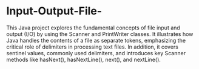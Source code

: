 # Input-Output-File-

This Java project explores the fundamental concepts of file input and output (I/O) by using the Scanner and PrintWriter classes. It illustrates how Java handles the contents of a file as separate tokens, emphasizing the critical role of delimiters in processing text files. In addition, it covers sentinel values, commonly used delimiters, and introduces key Scanner methods like hasNext(), hasNextLine(), next(), and nextLine().

